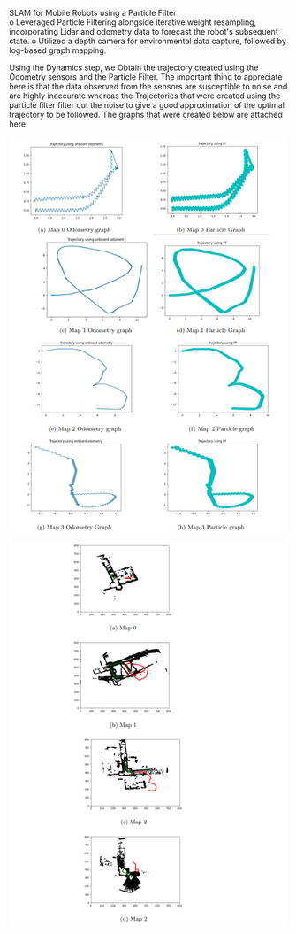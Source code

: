 SLAM for Mobile Robots using a Particle Filter				
o	Leveraged Particle Filtering alongside iterative weight resampling, incorporating Lidar and odometry data to forecast the robot's subsequent state.
o	Utilized a depth camera for environmental data capture, followed by log-based graph mapping.


Using the Dynamics step, we Obtain the trajectory created using the Odometry sensors and the Particle Filter. The important thing to appreciate here is that the data observed from the sensors are susceptible to noise and are highly inaccurate whereas the Trajectories that were created using the particle filter filter out the noise to give a good approximation of the optimal trajectory to be followed. The graphs that were created below are attached here:

![SLAM using Particle Filter](https://github.com/hardikshukla7/SLAM-using-Particle-Filter/blob/main/slam_1.png?raw=true)

![SLAM using Particle Filter - Example 2](https://github.com/hardikshukla7/SLAM-using-Particle-Filter/blob/main/slam_2.png?raw=true)

